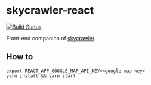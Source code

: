 # skycrawler-react

[![Build Status](https://travis-ci.org/waxisien/skycrawler-react.svg?branch=master)](https://travis-ci.org/waxisien/skycrawler-react)

Front-end companion of [skycrawler](https://github.com/waxisien/skycrawler).

## How to

```
export REACT_APP_GOOGLE_MAP_API_KEY=<google map key>
yarn install && yarn start
```
